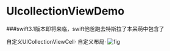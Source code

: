 # UIcollectionViewDemo

###swift3.1版本即将来临，swift他爸跑去特斯拉了本呆萌中包含了

   自定义UICollectionViewCell·
   自定义布局·
![fig](https://ww2.sinaimg.cn/large/006tNbRwgy1fd0ikmiaxkj30ku12an3y.jpg)
